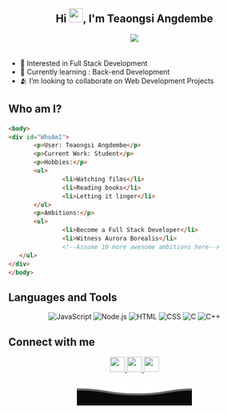 <div align="center">
	<h2>Hi <img src="https://media.giphy.com/media/hvRJCLFzcasrR4ia7z/giphy.gif" width="28px" height="28px">, I'm Teaongsi Angdembe</h2>
</div>

<div id="header" align="center">
  <img src="https://media.giphy.com/media/j0HjChGV0J44KrrlGv/giphy.gif?cid=790b76111vxg6ihmtqny3k5iz51o12vdy7sl4ebfme1cqb9i&ep=v1_stickers_search&rid=giphy.gif&ct=s" width="150"/>
</div>
<br>

- 👀 Interested in Full Stack Development
- 🌱 Currently learning : Back-end Development
- 🫂 I’m looking to collaborate on Web Development Projects
 
 ## Who am I?
 ```html
<body>
<div id="WhoAmI">
    	<p>User: Teaongsi Angdembe</p>
    	<p>Current Work: Student</p>
    	<p>Hobbies:</p>
    	<ul>
        		<li>Watching films</li>
        		<li>Reading books</li>
        		<li>Letting it linger</li>
    	</ul>
		<p>Ambitions:</p>
    	<ul>
        		<li>Become a Full Stack Developer</li>
        		<li>Witness Aurora Borealis</li>
        		<!--Assume 10 more awesome ambitions here-->
   	</ul>
</div>
</body>	
 ```

## Languages and Tools

<p align="center">
  <img src="https://img.shields.io/badge/-JavaScript-05122A?style=flat&logo=javascript" alt="JavaScript">
  <img src="https://img.shields.io/badge/-Node.js-05122A?style=flat&logo=node.js" alt="Node.js">
  <img src="https://img.shields.io/badge/-HTML-05122A?style=flat&logo=html5" alt="HTML">
  <img src="https://img.shields.io/badge/-CSS-05122A?style=flat&logo=css3" alt="CSS">
  <img src="https://img.shields.io/badge/-C-05122A?style=flat&logo=c" alt="C">
  <img src="https://img.shields.io/badge/-C++-05122A?style=flat&logo=c%2B%2B" alt="C++">
</p>
 
## Connect with me
<div align="center">
  <a target="_blank" href="https://www.facebook.com/teaongsi.angdembe">
    <img src=https://github.com/gauravghongde/social-icons/blob/9d939e1c5b7ea4a24ac39c3e4631970c0aa1b920/SVG/White/Facebook_white.svg width="30" height="30">
  </a>
  
  <a target="_blank" href="mailto:angdembe.teaongsi@gmail.com" target="blank">
    <img src=https://github.com/gauravghongde/social-icons/blob/9d939e1c5b7ea4a24ac39c3e4631970c0aa1b920/SVG/White/Gmail_white.svg width="30" height="30">
  </a>
	
  <a target="_blank" href="https://linkedin.com/in/teaongsi-angdembe-591667294" target="blank">
     <img src=https://github.com/gauravghongde/social-icons/blob/9d939e1c5b7ea4a24ac39c3e4631970c0aa1b920/SVG/White/LinkedIN_white.svg width="30" height="30">
  </a>


<p align="center">
      <img src="https://github.com/teaongsi/teaongsi/blob/ca7654a6cf77378570fae4bbfd4b0e278f678e70/Bottom.svg" alt="Github stats" />
</p>
